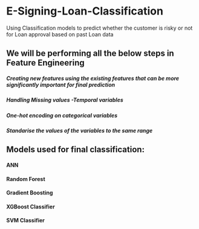 # E-Signing-Loan-Classification
Using Classification models to predict whether the customer is risky or not for Loan approval based on past Loan data


## We will be performing all the below steps in Feature Engineering

##### Creating new features using the existing features that can be more significantly important for final prediction
##### Handling Missing values                                                                                                                                                            -Temporal variables
##### One-hot encoding on categorical variables
##### Standarise the values of the variables to the same range

 ## Models used for final classification:
 #### ANN
 #### Random Forest
 #### Gradient Boosting
 #### XGBoost Classifier
 #### SVM Classifier
 
